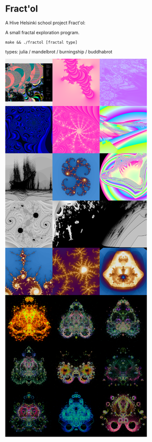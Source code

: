 # Fract'ol

A Hive Helsinki school project Fract'ol:

A small fractal exploration program.

	make && ./fractol [fractal type]

types: julia / mandelbrot / burningship / buddhabrot

<img align="left" width="150" height="150" SRC="pics/fr1.png">
<img align="left" width="150" height="150" SRC="pics/fr2.png">
<img align="left" width="150" height="150" SRC="pics/fr3.png">
<img align="left" width="150" height="150" SRC="pics/fr4.png">
<img align="left" width="150" height="150" SRC="pics/fr5.png">
<img align="left" width="150" height="150" SRC="pics/fr6.png">
<img align="left" width="150" height="150" SRC="pics/fr7.png">
<img align="left" width="150" height="150" SRC="pics/fr8.png">
<img align="left" width="150" height="150" SRC="pics/fr9.png">
<img align="left" width="150" height="150" SRC="pics/fr10.png">
<img align="left" width="150" height="150" SRC="pics/fr11.png">
<img align="left" width="150" height="150" SRC="pics/fr12.png">
<img align="left" width="150" height="150" SRC="pics/fr13.png">
<img align="left" width="150" height="150" SRC="pics/fr14.png">
<img align="left" width="150" height="150" SRC="pics/fr15.png">
<img align="left" width="150" height="150" SRC="pics/buddha_1.png">
<img align="left" width="150" height="150" SRC="pics/buddha_2.png">
<img align="left" width="150" height="150" SRC="pics/buddha_3.png">
<img align="left" width="150" height="150" SRC="pics/buddha_4.png">
<img align="left" width="150" height="150" SRC="pics/buddha_5.png">
<img align="left" width="150" height="150" SRC="pics/buddha_6.png">
<img align="left" width="150" height="150" SRC="pics/buddha_7.png">
<img align="left" width="150" height="150" SRC="pics/buddha_8.png">
<img align="left" width="150" height="150" SRC="pics/buddha_9.png">

